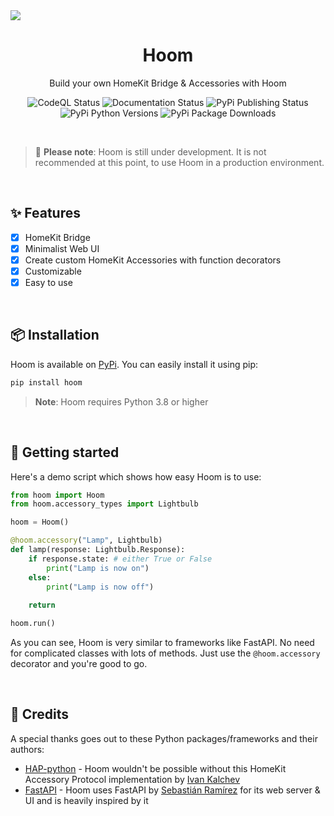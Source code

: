 <img src="https://bcdn.berrysauce.me/shared/hoom-banner-modified.png">

<br>

<h1 align="center">Hoom</h1>
<p align="center">Build your own HomeKit Bridge & Accessories with Hoom</p>
<p align="center">
    <img alt="CodeQL Status" src="https://github.com/berrysauce/hoom/actions/workflows/github-code-scanning/codeql/badge.svg"/>
    <img alt="Documentation Status" src="https://github.com/berrysauce/hoom/actions/workflows/docs.yml/badge.svg"/>
    <img alt="PyPi Publishing Status" src="https://github.com/berrysauce/hoom/actions/workflows/python-publish.yml/badge.svg"/>
    <img alt="PyPi Python Versions" src="https://img.shields.io/pypi/pyversions/hoom"/>
    <img alt="PyPi Package Downloads" src="https://img.shields.io/pypi/dm/hoom?color=blue"/>
</p>

<br>

> 🚧 **Please note**: Hoom is still under development. It is not recommended at this point, to use Hoom in a production environment.

<br>

## ✨ Features
- [x] HomeKit Bridge
- [x] Minimalist Web UI
- [x] Create custom HomeKit Accessories with function decorators
- [x] Customizable
- [x] Easy to use

<br>

## 📦 Installation
Hoom is available on [PyPi](https://pypi.org/project/hoom/). You can easily install it using pip:

```bash
pip install hoom
```

> **Note**: Hoom requires Python 3.8 or higher

<br>

## 🚀 Getting started
Here's a demo script which shows how easy Hoom is to use:

```python
from hoom import Hoom
from hoom.accessory_types import Lightbulb

hoom = Hoom()

@hoom.accessory("Lamp", Lightbulb)
def lamp(response: Lightbulb.Response):
    if response.state: # either True or False
        print("Lamp is now on")
    else:
        print("Lamp is now off")
        
    return

hoom.run()
```

As you can see, Hoom is very similar to frameworks like FastAPI. No need for complicated classes with lots of methods. Just use the `@hoom.accessory` decorator and you're good to go.

<br>

## 📣 Credits
A special thanks goes out to these Python packages/frameworks and their authors:

- [HAP-python](https://github.com/ikalchev/HAP-python) - Hoom wouldn't be possible without this HomeKit Accessory Protocol implementation by [Ivan Kalchev](https://github.com/ikalchev)
- [FastAPI](https://github.com/tiangolo/fastapi) - Hoom uses FastAPI by [Sebastián Ramírez](https://github.com/tiangolo) for its web server & UI and is heavily inspired by it
